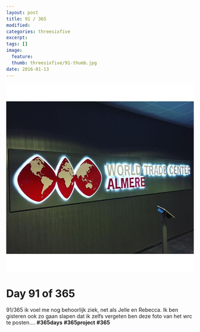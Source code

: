 ```yaml
---
layout: post
title: 91 / 365
modified:
categories: threesixfive
excerpt:
tags: []
image:
  feature: 
  thumb: threesixfive/91-thumb.jpg
date: 2016-01-13
---
```


![91](/images/threesixfive/91.jpg)

# Day 91 of 365

91/365 ik voel me nog behoorlijk ziek, net als Jelle en Rebecca. Ik ben gisteren ook zo gaan slapen dat ik zelfs vergeten ben deze foto van het wrc te posten.... **\#365days** **\#365project** **\#365** 

